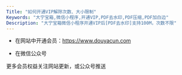 ```yaml
---
Title: "如何开通VIP解除次数、大小限制"
Keywords: "大宁宝箱,微信小程序,开通VIP,PDF去水印,PDF压缩,PDF加白边"
Description: "大宁宝箱微信小程序开通VIP后[PDF去水印]支持100M，次数不限"
---
```




- 在网站中开通会员：https://www.douyacun.com

- 在微信公众号



更多会员权益关注网站更新，或公众号推送





